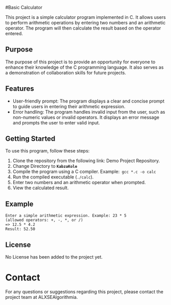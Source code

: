 
#Basic Calculator

This project is a simple calculator program implemented in C. It allows users to perform arithmetic operations by entering two numbers and an arithmetic operator. The program will then calculate the result based on the operator entered.

## Purpose
The purpose of this project is to provide an opportunity for everyone to enhance their knowledge of the C programming language. It also serves as a demonstration of collaboration skills for future projects.

## Features
- User-friendly prompt: The program displays a clear and concise prompt to guide users in entering their arithmetic expression.
- Error handling: The program handles invalid input from the user, such as non-numeric values or invalid operators. It displays an error message and prompts the user to enter valid input.

## Getting Started
To use this program, follow these steps:

1. Clone the repository from the following link: Demo Project Repository.
2. Change Directory to **`KabzaKole`**
3. Compile the program using a C compiler. Example:` gcc *.c -o calc`
4. Run the compiled executable (`./calc`).
5. Enter two numbers and an arithmetic operator when prompted.
6. View the calculated result.

## Example
```
Enter a simple arithmetic expression. Example: 23 * 5
(allowed operators: +, -, *, or /)
=> 12.5 * 4.2
Result: 52.50
```

## License
No License has been added to the project yet.

# Contact
For any questions or suggestions regarding this project, please contact the project team at ALXSEAlgorithmia.
